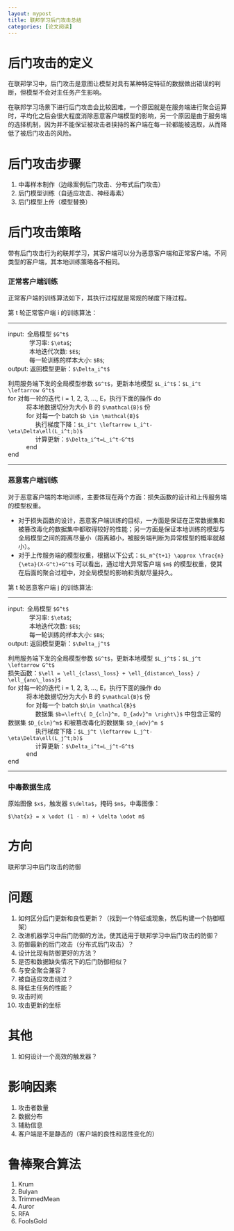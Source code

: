 ```yaml
---
layout: mypost
title: 联邦学习后门攻击总结
categories: [论文阅读]
---
```


# 后门攻击的定义

在联邦学习中，后门攻击是意图让模型对具有某种特定特征的数据做出错误的判断，但模型不会对主任务产生影响。

在联邦学习场景下进行后门攻击会比较困难，一个原因就是在服务端进行聚合运算时，平均化之后会很大程度消除恶意客户端模型的影响，另一个原因是由于服务端的选择机制，因为并不能保证被攻击者挟持的客户端在每一轮都能被选取，从而降低了被后门攻击的风险。

# 后门攻击步骤

1. 中毒样本制作（边缘案例后门攻击、分布式后门攻击）
2. 后门模型训练（自适应攻击、神经毒素）
3. 后门模型上传（模型替换）

# 后门攻击策略

带有后门攻击行为的联邦学习，其客户端可以分为恶意客户端和正常客户端。不同类型的客户端，其本地训练策略各不相同。

### 正常客户端训练

正常客户端的训练算法如下，其执行过程就是常规的梯度下降过程。

第 t 轮正常客户端 i 的训练算法：

---

input:&ensp;全局模型 `$G^t$`  
&ensp;&ensp;&ensp;&ensp;&ensp;&ensp;&ensp;学习率: `$\eta$`;  
&ensp;&ensp;&ensp;&ensp;&ensp;&ensp;&ensp;本地迭代次数: `$E$`;  
&ensp;&ensp;&ensp;&ensp;&ensp;&ensp;&ensp;每一轮训练的样本大小: `$B$`;  
output: 返回模型更新：`$\Delta_i^t$`

利用服务端下发的全局模型参数 `$G^t$`，更新本地模型 `$L_i^t$`：`$L_i^t \leftarrow G^t$`  
for 对每一轮的迭代 i = 1, 2, 3, ..., E，执行下面的操作 do  
&ensp;&ensp;&ensp;&ensp;&ensp;&ensp;将本地数据切分为大小 B 的 `$\mathcal{B}$` 份  
&ensp;&ensp;&ensp;&ensp;&ensp;&ensp;for 对每一个 batch `$b \in \mathcal{B}$`  
&ensp;&ensp;&ensp;&ensp;&ensp;&ensp;&ensp;&ensp;&ensp;执行梯度下降：`$L_i^t \leftarrow L_i^t-\eta\Delta\ell(L_i^t;b)$`  
&ensp;&ensp;&ensp;&ensp;&ensp;&ensp;&ensp;&ensp;&ensp;计算更新：`$\Delta_i^t=L_i^t-G^t$`  
&ensp;&ensp;&ensp;&ensp;&ensp;&ensp;end  
end  

---

### 恶意客户端训练

对于恶意客户端的本地训练，主要体现在两个方面：损失函数的设计和上传服务端的模型权重。

+  对于损失函数的设计，恶意客户端训练的目标，一方面是保证在正常数据集和被篡改毒化的数据集中都取得较好的性能；另一方面是保证本地训练的模型与全局模型之间的距离尽量小（距离越小，被服务端判断为异常模型的概率就越小）。 
+  对于上传服务端的模型权重，根据以下公式：`$L_m^{t+1} \approx \frac{n}{\eta}(X-G^t)+G^t$` 可以看出，通过增大异常客户端 `$m$` 的模型权重，使其在后面的聚合过程中，对全局模型的影响和贡献尽量持久。

第 t 轮恶意客户端 j 的训练算法:

---

input:&ensp;全局模型 `$G^t$`  
&ensp;&ensp;&ensp;&ensp;&ensp;&ensp;&ensp;学习率: `$\eta$`;  
&ensp;&ensp;&ensp;&ensp;&ensp;&ensp;&ensp;本地迭代次数: `$E$`;  
&ensp;&ensp;&ensp;&ensp;&ensp;&ensp;&ensp;每一轮训练的样本大小: `$B$`;  
output: 返回模型更新：`$\Delta_j^t$`

利用服务端下发的全局模型参数 `$G^t$`，更新本地模型 `$L_j^t$`：`$L_j^t \leftarrow G^t$`  
损失函数：`$\ell = \ell_{class\_loss} + \ell_{distance\_loss} / \ell_{ano\_loss}$`  
for 对每一轮的迭代 i = 1, 2, 3, ..., E，执行下面的操作 do  
&ensp;&ensp;&ensp;&ensp;&ensp;&ensp;将本地数据切分为大小 B 的 `$\mathcal{B}$` 份  
&ensp;&ensp;&ensp;&ensp;&ensp;&ensp;for 对每一个 batch `$b\in \mathcal{B}$`  
&ensp;&ensp;&ensp;&ensp;&ensp;&ensp;&ensp;&ensp;&ensp;数据集 `$b=\left\{ D_{cln}^m, D_{adv}^m \right\}$` 中包含正常的数据集 `$D_{cln}^m$` 和被篡改毒化的数据集 `$D_{adv}^m $`  
&ensp;&ensp;&ensp;&ensp;&ensp;&ensp;&ensp;&ensp;&ensp;执行梯度下降：`$L_j^t \leftarrow L_j^t-\eta\Delta\ell(L_j^t;b)$`  
&ensp;&ensp;&ensp;&ensp;&ensp;&ensp;&ensp;&ensp;&ensp;计算更新：`$\Delta_i^t=L_j^t-G^t$`  
&ensp;&ensp;&ensp;&ensp;&ensp;&ensp;end  
end  

---

### 中毒数据生成

原始图像 `$x$`，触发器 `$\delta$`，掩码 `$m$`，中毒图像：

`$\hat{x} = x \odot (1 - m) + \delta \odot m$`

# 方向

联邦学习中后门攻击的防御

# 问题

1. 如何区分后门更新和良性更新？（找到一个特征或现象，然后构建一个防御框架）
2. 改进机器学习中后门防御的方法，使其适用于联邦学习中后门攻击的防御？
3. 防御最新的后门攻击（分布式后门攻击）？
4. 设计比现有防御更好的方法？
5. 是否和数据缺失情况下的后门防御相似？
6. 与安全聚合兼容？
7. 被自适应攻击绕过？
8. 降低主任务的性能？
9. 攻击时间
10. 攻击更新的坐标

# 其他

1. 如何设计一个高效的触发器？

# 影响因素

1. 攻击者数量
2. 数据分布
3. 辅助信息
4. 客户端是不是静态的（客户端的良性和恶性变化的）

# 鲁棒聚合算法

1. Krum
2. Bulyan
3. TrimmedMean
4. Auror
5. RFA
6. FoolsGold